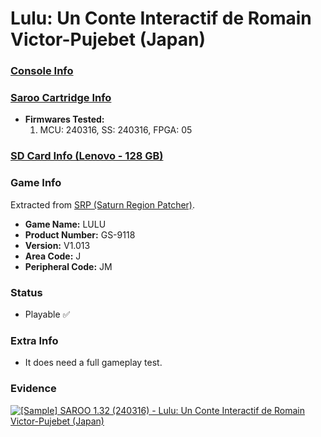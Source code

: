 # Lulu: Un Conte Interactif de Romain Victor-Pujebet (Japan)

### [Console Info](../../../../Info/Consoles/VA13/README.md)

### [Saroo Cartridge Info](../../../../Info/Cartridges/RetroGameParadiseStore/1.32F/README.md)

- <b>Firmwares Tested:</b>
  1. MCU: 240316, SS: 240316, FPGA: 05

### [SD Card Info (Lenovo - 128 GB)](../../../../Info/SdCards/Lenovo/128GB/fat32/README.md)

### Game Info

Extracted from [SRP (Saturn Region Patcher)](https://segaxtreme.net/resources/saturn-region-patcher.81/download).

- <b>Game Name:</b> LULU
- <b>Product Number:</b> GS-9118
- <b>Version:</b> V1.013
- <b>Area Code:</b> J
- <b>Peripheral Code:</b> JM

### Status

- Playable :white_check_mark:

### Extra Info

- It does need a full gameplay test.

### Evidence

[![[Sample] SAROO 1.32 (240316) - Lulu: Un Conte Interactif de Romain Victor-Pujebet (Japan)](https://img.youtube.com/vi/12gAHtNvIpc/0.jpg)](https://www.youtube.com/watch?v=12gAHtNvIpc)
